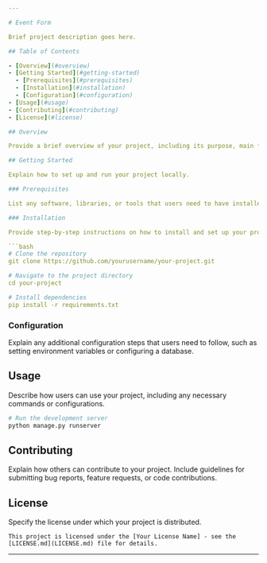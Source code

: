 ```yaml
---

# Event Form

Brief project description goes here.

## Table of Contents

- [Overview](#overview)
- [Getting Started](#getting-started)
  - [Prerequisites](#prerequisites)
  - [Installation](#installation)
  - [Configuration](#configuration)
- [Usage](#usage)
- [Contributing](#contributing)
- [License](#license)

## Overview

Provide a brief overview of your project, including its purpose, main features, and any relevant information.

## Getting Started

Explain how to set up and run your project locally.

### Prerequisites

List any software, libraries, or tools that users need to have installed before they can use your project.

### Installation

Provide step-by-step instructions on how to install and set up your project.

```bash
# Clone the repository
git clone https://github.com/yourusername/your-project.git

# Navigate to the project directory
cd your-project

# Install dependencies
pip install -r requirements.txt
```

### Configuration

Explain any additional configuration steps that users need to follow, such as setting environment variables or configuring a database.

## Usage

Describe how users can use your project, including any necessary commands or configurations.

```bash
# Run the development server
python manage.py runserver
```

## Contributing

Explain how others can contribute to your project. Include guidelines for submitting bug reports, feature requests, or code contributions.

## License

Specify the license under which your project is distributed.

```
This project is licensed under the [Your License Name] - see the [LICENSE.md](LICENSE.md) file for details.
```

---
```

